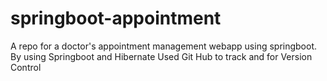 # springboot-appointment
A repo for a doctor's appointment management webapp using springboot.
By using Springboot and Hibernate
Used Git Hub to track and for Version Control
